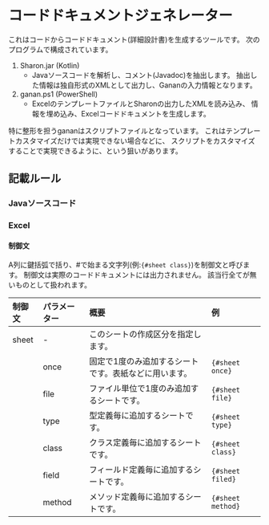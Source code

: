 # コードドキュメントジェネレーター
これはコードからコードドキュメント(詳細設計書)を生成するツールです。
次のプログラムで構成されています。

1. Sharon.jar (Kotlin)
    - Javaソースコードを解析し、コメント(Javadoc)を抽出します。
    抽出した情報は独自形式のXMLとして出力し、Gananの入力情報となります。
2. ganan.ps1 (PowerShell)
    - ExcelのテンプレートファイルとSharonの出力したXMLを読み込み、
    情報を埋め込み、Excelコードドキュメントを生成します。

特に整形を担うgananはスクリプトファイルとなっています。
これはテンプレートカスタマイズだけでは実現できない場合などに、
スクリプトをカスタマイズすることで実現できるように、という狙いがあります。

## 記載ルール

### Javaソースコード

### Excel

#### 制御文
A列に鍵括弧で括り、#で始まる文字列(例:`{#sheet class}`)を制御文と呼びます。
制御文は実際のコードドキュメントには出力されません。
該当行全てが無いものとして扱われます。

|制御文|パラメーター|概要|例|
|:-----|:----------|:--|:-|
|sheet |-|このシートの作成区分を指定します。||
|      |once|固定で1度のみ追加するシートです。表紙などに用います。|`{#sheet once}`|
|      |file|ファイル単位で1度のみ追加するシートです。|`{#sheet file}`|
|      |type|型定義毎に追加するシートです。|`{#sheet type}`|
|      |class|クラス定義毎に追加するシートです。|`{#sheet class}`|
|      |field|フィールド定義毎に追加するシートです。|`{#sheet filed}`|
|      |method|メソッド定義毎に追加するシートです。|`{#sheet method}`|
